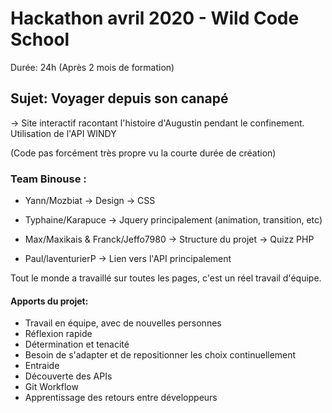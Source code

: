 # Hackathon avril 2020 - Wild Code School
 Durée: 24h
 (Après 2 mois de formation)
 
## Sujet: Voyager depuis son canapé
 -> Site interactif racontant l'histoire d'Augustin pendant le confinement.
    Utilisation de l'API WINDY

(Code pas forcément très propre vu la courte durée de création)

### Team Binouse :

- Yann/Mozbiat
  -> Design
  -> CSS
  
- Typhaine/Karapuce
  -> Jquery principalement (animation, transition, etc)
  
- Max/Maxikais & Franck/Jeffo7980
  -> Structure du projet
  -> Quizz PHP
 
- Paul/laventurierP
  -> Lien vers l'API principalement

Tout le monde a travaillé sur toutes les pages, c'est un réel travail d'équipe.

#### Apports du projet:
- Travail en équipe, avec de nouvelles personnes
- Réflexion rapide
- Détermination et tenacité
- Besoin de s'adapter et de repositionner les choix continuellement
- Entraide
- Découverte des APIs
- Git Workflow
- Apprentissage des retours entre développeurs
